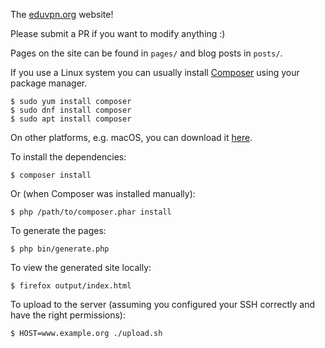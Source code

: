 The [eduvpn.org](https://eduvpn.org) website!

Please submit a PR if you want to modify anything :)

Pages on the site can be found in `pages/` and blog posts in `posts/`.

If you use a Linux system you can usually install 
[Composer](https://getcomposer.org/) using your package manager. 

    $ sudo yum install composer
    $ sudo dnf install composer
    $ sudo apt install composer

On other platforms, e.g. macOS, you can download it 
[here](https://getcomposer.org/composer.phar).

To install the dependencies:

    $ composer install

Or (when Composer was installed manually):

    $ php /path/to/composer.phar install

To generate the pages:

    $ php bin/generate.php

To view the generated site locally:

    $ firefox output/index.html

To upload to the server (assuming you configured your SSH correctly and have
the right permissions): 

    $ HOST=www.example.org ./upload.sh
